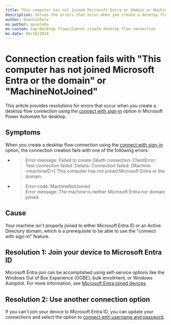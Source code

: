 ```yaml
---
title: This computer has not joined Microsoft Entra or domain or MachineNotJoined
description: Solves the errors that occur when you create a desktop flow connection using the connect with sign-in option in Microsoft Power Automate for desktop.
author: QuentinSele
ms.author: quseleba
ms.custom: sap:Desktop flows\Cannot create desktop flow connection
ms.date: 09/18/2024
---
```

# Connection creation fails with "This computer has not joined Microsoft Entra or the domain" or "MachineNotJoined"

This aritcle provides resolutions for errors that occur when you create a desktop flow connection using the [connect with sign-in](/power-automate/desktop-flows/desktop-flow-connections#connect-with-sign-in-for-attended-runs) option in Microsoft Power Automate for desktop.

## Symptoms

When you create a desktop flow connection using the [connect with sign-in](/power-automate/desktop-flows/desktop-flow-connections#connect-with-sign-in-for-attended-runs) option, the connection creation fails with one of the following errors:

- > Error message: Failed to create OAuth connection: ClientError: Test connection failed. Details: Connection failed: [Machine \<machineID>] This computer has not joined Microsoft Entra or the domain.
- > Error code: MachineNotJoined  
  > Error message: The machine is neither Microsoft Entra nor domain joined.

## Cause

Your machine isn't properly joined to either Microsoft Entra ID or an Active Directory domain, which is a prerequisite to be able to use the "connect with sign-in" feature.

## Resolution 1: Join your device to Microsoft Entra ID

Microsoft Entra join can be accomplished using self-service options like the Windows Out of Box Experience (OOBE), bulk enrollment, or Windows Autopilot. For more information, see [Microsoft Entra joined devices](/entra/identity/devices/concept-directory-join).

## Resolution 2: Use another connection option

If you can't join your device to Microsoft Entra ID, you can update your connections and select the option to [connect with username and password](/power-automate/desktop-flows/desktop-flow-connections#connect-with-username-and-password).
